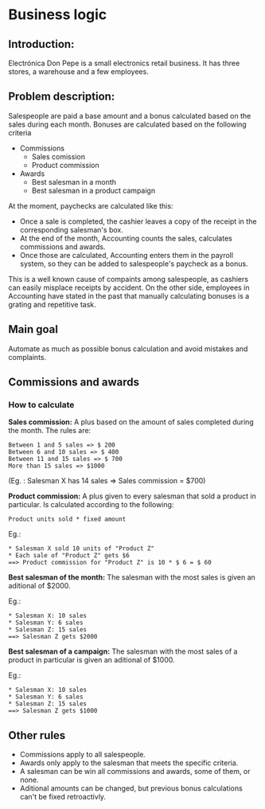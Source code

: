 # Business logic
## Introduction:
Electrónica Don Pepe is a small electronics retail business. It has three stores, a warehouse and a few employees.

## Problem description:
Salespeople are paid a base amount and a bonus calculated based on the sales during each month. Bonuses are calculated based on the following criteria
* Commissions
    * Sales comission
    * Product commission
* Awards
    * Best salesman in a month
    * Best salesman in a product campaign

At the moment, paychecks are calculated like this:
* Once a sale is completed, the cashier leaves a copy of the receipt in the corresponding salesman's box.
* At the end of the month, Accounting counts the sales, calculates commissions and awards.
* Once those are calculated, Accounting enters them in the payroll system, so they can be added to salespeople's paycheck as a bonus.

This is a well known cause of compaints among salespeople, as cashiers can easily misplace receipts by accident. On the other side, employees in Accounting have stated in the past that manually calculating bonuses is a grating and repetitive task.

## Main goal
Automate as much as possible bonus calculation and avoid mistakes and complaints.

## Commissions and awards
### How to calculate

**Sales commission:** A plus based on the amount of sales completed during the month. The rules are:

    Between 1 and 5 sales => $ 200
    Between 6 and 10 sales => $ 400
    Between 11 and 15 sales => $ 700
    More than 15 sales => $1000
    
(Eg. : Salesman X has 14 sales  => Sales commission = $700)

**Product commission:** A plus given to every salesman that sold a product in particular. Is calculated according to the following:

    Product units sold * fixed amount

Eg.: 

    * Salesman X sold 10 units of "Product Z"
    * Each sale of "Product Z" gets $6
    ==> Product commission for "Product Z" is 10 * $ 6 = $ 60

**Best salesman of the month:** The salesman with the most sales is given an aditional of $2000.

Eg.:

    * Salesman X: 10 sales
    * Salesman Y: 6 sales
    * Salesman Z: 15 sales
    ==> Salesman Z gets $2000

**Best salesman of a campaign:** The salesman with the most sales of a product in particular is given an aditional of $1000.

Eg.: 

    * Salesman X: 10 sales
    * Salesman Y: 6 sales
    * Salesman Z: 15 sales
    ==> Salesman Z gets $1000

## Other rules
* Commissions apply to all salespeople.
* Awards only apply to the salesman that meets the specific criteria.
* A salesman can be win all commissions and awards, some of them, or none.
* Aditional amounts can be changed, but previous bonus calculations can't be fixed retroactivly.
